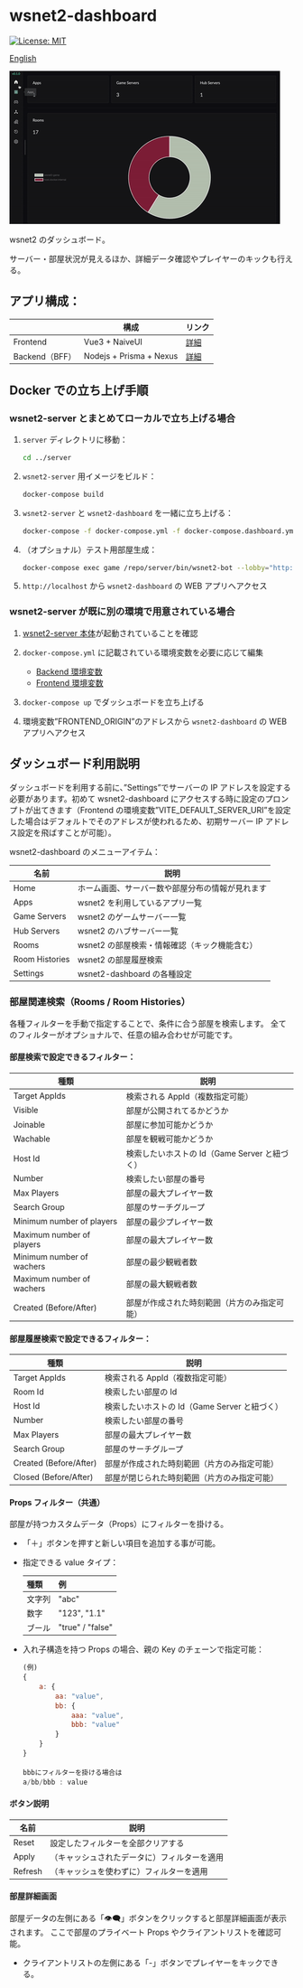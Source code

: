 # wsnet2-dashboard

[![License: MIT](https://img.shields.io/badge/License-MIT-yellow.svg)](https://opensource.org/licenses/MIT)

[English](README.md)

![demo](images/demo.gif)

wsnet2 のダッシュボード。

サーバー・部屋状況が見えるほか、詳細データ確認やプレイヤーのキックも行える。

## アプリ構成：

|                | 構成                    | リンク                     |
| -------------- | ----------------------- | -------------------------- |
| Frontend       | Vue3 + NaiveUI          | [詳細](frontend/README.md) |
| Backend（BFF） | Nodejs + Prisma + Nexus | [詳細](backend/README.md)  |

## Docker での立ち上げ手順

### wsnet2-server とまとめてローカルで立ち上げる場合

1. `server` ディレクトリに移動：
   ```bash
   cd ../server
   ```
2. `wsnet2-server` 用イメージをビルド：
   ```bash
   docker-compose build
   ```
3. `wsnet2-server` と `wsnet2-dashboard` を一緒に立ち上げる：
   ```bash
   docker-compose -f docker-compose.yml -f docker-compose.dashboard.yml up
   ```
4. （オプショナル）テスト用部屋生成：
   ```bash
   docker-compose exec game /repo/server/bin/wsnet2-bot --lobby="http://lobby:8080" static 3600
   ```
5. `http://localhost` から `wsnet2-dashboard` の WEB アプリへアクセス

### wsnet2-server が既に別の環境で用意されている場合

1. [wsnet2-server 本体](https://github.jp.klab.com/WSNet/wsnet2/tree/master/server)が起動されていることを確認
2. `docker-compose.yml` に記載されている環境変数を必要に応じて編集

   - [Backend 環境変数](backend/README.md#%E7%92%B0%E5%A2%83%E5%A4%89%E6%95%B0)
   - [Frontend 環境変数](frontend/README.md#%E7%92%B0%E5%A2%83%E5%A4%89%E6%95%B0)

3. `docker-compose up` でダッシュボードを立ち上げる
4. 環境変数”FRONTEND_ORIGIN”のアドレスから `wsnet2-dashboard` の WEB アプリへアクセス

## ダッシュボード利用説明

ダッシュボードを利用する前に、”Settings”でサーバーの IP アドレスを設定する必要があります。初めて wsnet2-dashboard にアクセスする時に設定のプロンプトが出てきます（Frontend の環境変数”VITE_DEFAULT_SERVER_URI”を設定した場合はデフォルトでそのアドレスが使われるため、初期サーバー IP アドレス設定を飛ばすことが可能）。

wsnet2-dashboard のメニューアイテム：

| 名前           | 説明                                             |
| -------------- | ------------------------------------------------ |
| Home           | ホーム画面、サーバー数や部屋分布の情報が見れます |
| Apps           | wsnet2 を利用しているアプリ一覧                  |
| Game Servers   | wsnet2 のゲームサーバー一覧                      |
| Hub Servers    | wsnet2 のハブサーバー一覧                        |
| Rooms          | wsnet2 の部屋検索・情報確認（キック機能含む）    |
| Room Histories | wsnet2 の部屋履歴検索                            |
| Settings       | wsnet2-dashboard の各種設定                      |

### 部屋関連検索（Rooms / Room Histories）

各種フィルターを手動で指定することで、条件に合う部屋を検索します。
全てのフィルターがオプショナルで、任意の組み合わせが可能です。

#### 部屋検索で設定できるフィルター：

| 種類                      | 説明                                          |
| ------------------------- | --------------------------------------------- |
| Target AppIds             | 検索される AppId（複数指定可能）              |
| Visible                   | 部屋が公開されてるかどうか                    |
| Joinable                  | 部屋に参加可能かどうか                        |
| Wachable                  | 部屋を観戦可能かどうか                        |
| Host Id                   | 検索したいホストの Id（Game Server と紐づく） |
| Number                    | 検索したい部屋の番号                          |
| Max Players               | 部屋の最大プレイヤー数                        |
| Search Group              | 部屋のサーチグループ                          |
| Minimum number of players | 部屋の最少プレイヤー数                        |
| Maximum number of players | 部屋の最大プレイヤー数                        |
| Minimum number of wachers | 部屋の最少観戦者数                            |
| Maximum number of wachers | 部屋の最大観戦者数                            |
| Created (Before/After)    | 部屋が作成された時刻範囲（片方のみ指定可能）  |

#### 部屋履歴検索で設定できるフィルター：

| 種類                   | 説明                                          |
| ---------------------- | --------------------------------------------- |
| Target AppIds          | 検索される AppId（複数指定可能）              |
| Room Id                | 検索したい部屋の Id                           |
| Host Id                | 検索したいホストの Id（Game Server と紐づく） |
| Number                 | 検索したい部屋の番号                          |
| Max Players            | 部屋の最大プレイヤー数                        |
| Search Group           | 部屋のサーチグループ                          |
| Created (Before/After) | 部屋が作成された時刻範囲（片方のみ指定可能）  |
| Closed (Before/After)  | 部屋が閉じられた時刻範囲（片方のみ指定可能）  |

#### Props フィルター（共通）

部屋が持つカスタムデータ（Props）にフィルターを掛ける。

- 「＋」ボタンを押すと新しい項目を追加する事が可能。
- 指定できる value タイプ：

  | 種類   | 例               |
  | ------ | ---------------- |
  | 文字列 | "abc"            |
  | 数字   | "123", "1.1"     |
  | ブール | "true" / "false" |

- 入れ子構造を持つ Props の場合、親の Key のチェーンで指定可能：

  ```javascript
  (例)
  {
      a: {
          aa: "value",
          bb: {
              aaa: "value",
              bbb: "value"
          }
      }
  }

  bbbにフィルターを掛ける場合は
  a/bb/bbb : value
  ```

#### ボタン説明

| 名前    | 説明                                         |
| ------- | -------------------------------------------- |
| Reset   | 設定したフィルターを全部クリアする           |
| Apply   | （キャッシュされたデータに）フィルターを適用 |
| Refresh | （キャッシュを使わずに）フィルターを適用     |

#### 部屋詳細画面

部屋データの左側にある「👁‍🗨」ボタンをクリックすると部屋詳細画面が表示されます。
ここで部屋のプライベート Props やクライアントリストを確認可能。

- クライアントリストの左側にある「-」ボタンでプレイヤーをキックできる。

